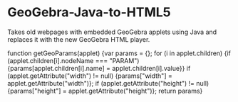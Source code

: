 # GeoGebra-Java-to-HTML5
Takes old webpages with embedded GeoGebra applets using Java and replaces it with the new GeoGebra HTML player.

function getGeoParams(applet) {var params = {}; for (i in applet.children) {if (applet.children[i].nodeName === "PARAM") {params[applet.children[i].name] = applet.children[i].value}} if (applet.getAttribute("width") != null) {params["width"] = applet.getAttribute("width")}; if (applet.getAttribute("height") != null) {params["height"] = applet.getAttribute("height")}; return params}

